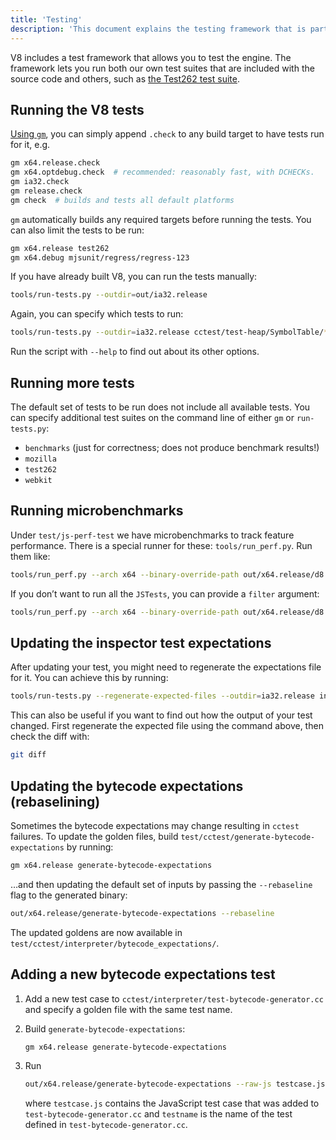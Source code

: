```yaml
---
title: 'Testing'
description: 'This document explains the testing framework that is part of the V8 repository.'
---
```

V8 includes a test framework that allows you to test the engine. The framework lets you run both our own test suites that are included with the source code and others, such as [the Test262 test suite](https://github.com/tc39/test262).

## Running the V8 tests

[Using `gm`](/docs/build-gn#gm), you can simply append `.check` to any build target to have tests run for it, e.g.

```bash
gm x64.release.check
gm x64.optdebug.check  # recommended: reasonably fast, with DCHECKs.
gm ia32.check
gm release.check
gm check  # builds and tests all default platforms
```

`gm` automatically builds any required targets before running the tests. You can also limit the tests to be run:

```bash
gm x64.release test262
gm x64.debug mjsunit/regress/regress-123
```

If you have already built V8, you can run the tests manually:

```bash
tools/run-tests.py --outdir=out/ia32.release
```

Again, you can specify which tests to run:

```bash
tools/run-tests.py --outdir=ia32.release cctest/test-heap/SymbolTable/* mjsunit/delete-in-eval
```

Run the script with `--help` to find out about its other options.

## Running more tests

The default set of tests to be run does not include all available tests. You can specify additional test suites on the command line of either `gm` or `run-tests.py`:

- `benchmarks` (just for correctness; does not produce benchmark results!)
- `mozilla`
- `test262`
- `webkit`

## Running microbenchmarks

Under `test/js-perf-test` we have microbenchmarks to track feature performance. There is a special runner for these: `tools/run_perf.py`. Run them like:

```bash
tools/run_perf.py --arch x64 --binary-override-path out/x64.release/d8 test/js-perf-test/JSTests.json
```

If you don’t want to run all the `JSTests`, you can provide a `filter` argument:

```bash
tools/run_perf.py --arch x64 --binary-override-path out/x64.release/d8 --filter JSTests/TypedArrays test/js-perf-test/JSTests.json
```

## Updating the inspector test expectations

After updating your test, you might need to regenerate the expectations file for it. You can achieve this by running:

```bash
tools/run-tests.py --regenerate-expected-files --outdir=ia32.release inspector/debugger/set-instrumentation-breakpoint
```

This can also be useful if you want to find out how the output of your test changed. First regenerate the expected file using the command above, then check the diff with:

```bash
git diff
```

## Updating the bytecode expectations (rebaselining)

Sometimes the bytecode expectations may change resulting in `cctest` failures. To update the golden files, build `test/cctest/generate-bytecode-expectations` by running:

```bash
gm x64.release generate-bytecode-expectations
```

…and then updating the default set of inputs by passing the `--rebaseline` flag to the generated binary:

```bash
out/x64.release/generate-bytecode-expectations --rebaseline
```

The updated goldens are now available in `test/cctest/interpreter/bytecode_expectations/`.

## Adding a new bytecode expectations test

1. Add a new test case to `cctest/interpreter/test-bytecode-generator.cc` and specify a golden file with the same test name.

1. Build `generate-bytecode-expectations`:

    ```bash
    gm x64.release generate-bytecode-expectations
    ```

1. Run

    ```bash
    out/x64.release/generate-bytecode-expectations --raw-js testcase.js --output=test/cctest/interpreter/bytecode-expectations/testname.golden
    ```

    where `testcase.js` contains the JavaScript test case that was added to `test-bytecode-generator.cc` and `testname` is the name of the test defined in `test-bytecode-generator.cc`.
